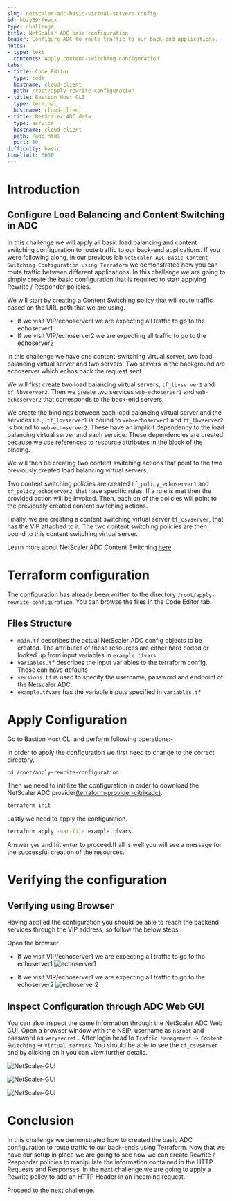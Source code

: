 ```yaml
---
slug: netscaler-adc-basic-virtual-servers-config
id: hbzy89rfeaqx
type: challenge
title: NetScaler ADC base configuration
teaser: Configure ADC to route traffic to our back-end applications.
notes:
- type: text
  contents: Apply content-switching configuration
tabs:
- title: Code Editor
  type: code
  hostname: cloud-client
  path: /root/apply-rewrite-configuration
- title: Bastion Host CLI
  type: terminal
  hostname: cloud-client
- title: NetScaler ADC data
  type: service
  hostname: cloud-client
  path: /adc.html
  port: 80
difficulty: basic
timelimit: 3600
---
```

Introduction
============

## Configure Load Balancing and Content Switching in ADC

In this challenge we will apply all basic load balancing and content switching configuration to route traffic to our back-end applications. If you were following along, in our previous lab `NetScaler ADC Basic Content Switching Configuration using Terraform` we demonstrated how you can route traffic between different applications. In this challenge we are going to simply create the basic configuration that is required to start applying Rewrite / Responder policies.


We will start by creating a Content Switching policy that will route traffic based on the URL path that we are using.

- If we visit VIP/echoserver1 we are expecting all traffic to go to the echoserver1
- If we visit VIP/echoserver2 we are expecting all traffic to go to the echoserver2


In this challenge we have one content-switching virtual server, two load balancing virtual server and two servers.
Two servers in the background are echoserver which echos back the request sent.

We will first create two load balancing virtual servers, `tf_lbvserver1` and `tf_lbvserver2`. Then we create two services `web-echoserver1` and `web-echoserver2` that corresponds to the back-end servers.

We create the bindings between each load balancing virtual server and the services i.e., .`tf_lbvserver1` is bound to `web-echoserver1` and `tf_lbvserver2` is bound to `web-echoserver2`. These have an implicit dependency to the load balancing virtual server and each service. These dependencies are created because we use references to resource attributes in the block of the binding.

We will then be creating two content switching actions that point to the two previously created load balancing virtual servers.

Two content switching policies are created `tf_policy_echoserver1` and `tf_policy_echoserver2`, that have specific rules. If a rule is met then the provided action will be invoked. Then, each on of the policies will point to the previously created content switching actions.

Finally, we are creating a content switching virtual server `tf_csvserver`, that has the VIP attached to it. The two content switching policies are then bound to this content switching virtual server.


Learn more about NetScaler ADC Content Switching [here](https://docs.netscaler.com/en-us/citrix-adc/current-release/content-switching.html).

Terraform configuration
=======================

The configuration has already been written to the directory
`/root/apply-rewrite-configuration`. You can browse the files in the Code Editor tab.

## Files Structure
* `main.tf` describes the actual NetScaler ADC config objects to be created. The attributes of these resources are either hard coded or looked up from input variables in `example.tfvars`
* `variables.tf` describes the input variables to the terraform config. These can have defaults
* `versions.tf` is used to specify the username, password and endpoint of the Netscaler ADC.
* `example.tfvars` has the variable inputs specified in `variables.tf`



Apply Configuration
===================

Go to Bastion Host CLI and perform following operations:-

In order to apply the configuration we first need to change to
the correct directory.
```bash
cd /root/apply-rewrite-configuration
```
Then we need to initilize the configuration in order to
download the NetScaler ADC provider[(terraform-provider-citrixadc)](https://registry.terraform.io/providers/citrix/citrixadc/latest).
```bash
terraform init
```
Lastly we need to apply the configuration.
```bash
terraform apply -var-file example.tfvars
```
Answer `yes` and hit `enter` to proceed.If all is well you will see a message for the successful
creation of the resources.

Verifying the configuration
===========================

## Verifying using Browser


Having applied the configuration you should be able to reach the backend services through the VIP address, so follow the below steps.

Open the browser
- If we visit VIP/echoserver1 we are expecting all traffic to go to the echoserver1
![echoserver1](https://github.com/citrix/terraform-cloud-scripts/blob/master/assets/instruqt_lab/netscaler-adc-basic-rewrite-responder-policies-using-terraform/browser-echoserver1.png?raw=true)

- If we visit VIP/echoserver1 we are expecting all traffic to go to the echoserver2
![echoserver2](https://github.com/citrix/terraform-cloud-scripts/blob/master/assets/instruqt_lab/netscaler-adc-basic-rewrite-responder-policies-using-terraform/browser-echoserver2.png?raw=true)


## Inspect Configuration through ADC Web GUI

You can also inspect the same information through the
NetScaler ADC Web GUI.
Open a browser window with the NSIP, username as `nsroot` and password as `verysecret` . After login head to `Traffic Management` -> `Content Switching` -> `Virtual servers`.
You should be able to see the `tf_csvserver` and by clicking on it
you can view further details.

![NetScaler-GUI](https://github.com/citrix/terraform-cloud-scripts/blob/master/assets/instruqt_lab/netscaler-adc-basic-content-switching-using-terraform/adc-gui-cs.png?raw=true)

![NetScaler-GUI](https://github.com/citrix/terraform-cloud-scripts/blob/master/assets/instruqt_lab/netscaler-adc-basic-content-switching-using-terraform/csvserver-gui.png?raw=true)

![NetScaler-GUI](https://github.com/citrix/terraform-cloud-scripts/blob/master/assets/instruqt_lab/netscaler-adc-basic-rewrite-responder-policies-using-terraform/adc-gui-cspolicy.png?raw=true)


Conclusion
==========

In this challenge we demonstrated how to created the basic ADC configuration to route traffic to our back-ends using Terraform. Now that we have our setup in place we are going to see how we can create Rewrite / Responder policies to manipulate the information contained in the HTTP Requests and Responses. In the next challenge we are going to apply a Rewrite policy to add an HTTP Header in an incoming request.

Proceed to the next challenge.
